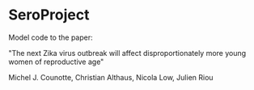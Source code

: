 # SeroProject


Model code to the paper:

"The next Zika virus outbreak will affect disproportionately more young women of reproductive age"

Michel J. Counotte, Christian Althaus, Nicola Low, Julien Riou